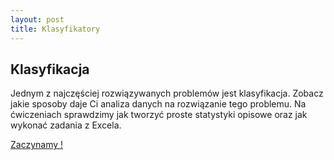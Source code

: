 ```yaml
---
layout: post
title: Klasyfikatory
---
```


## Klasyfikacja

Jednym z najczęściej rozwiązywanych problemów jest klasyfikacja. Zobacz jakie sposoby daje Ci analiza danych na rozwiązanie tego problemu. Na ćwiczeniach sprawdzimy jak tworzyć proste statystyki opisowe oraz jak wykonać zadania z Excela. 

[Zaczynamy !](/DataMining/06_AlgorytmyML_W/)